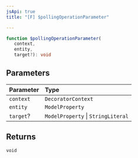 ```yaml
---
jsApi: true
title: "[F] $pollingOperationParameter"

---
```

```ts
function $pollingOperationParameter(
   context, 
   entity, 
   target?): void
```

## Parameters

| Parameter | Type |
| :------ | :------ |
| `context` | `DecoratorContext` |
| `entity` | `ModelProperty` |
| `target`? | `ModelProperty` \| `StringLiteral` |

## Returns

`void`
